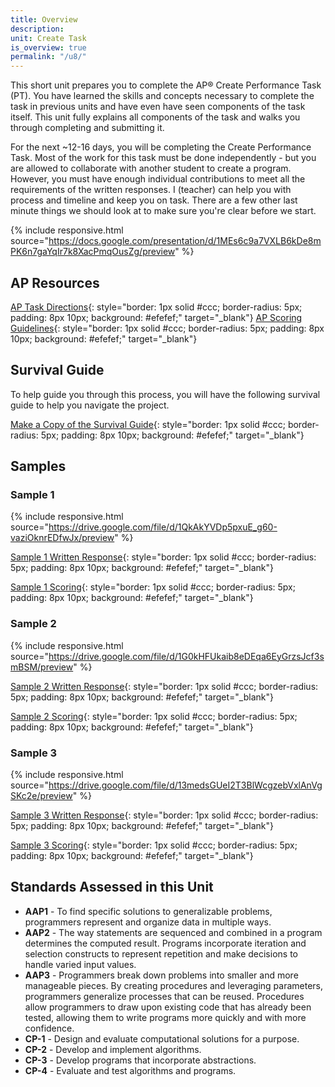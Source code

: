 ```yaml
---
title: Overview
description:
unit: Create Task
is_overview: true
permalink: "/u8/"
---
```


This short unit prepares you to complete the AP® Create Performance Task (PT). You have learned the skills and concepts necessary to complete the task in previous units and have even have seen components of the task itself. This unit fully explains all components of the task and walks you through completing and submitting it.

For the next ~12-16 days, you will be completing the Create Performance Task. Most of the work for this task must be done independently - but you are allowed to collaborate with another student to create a program. However, you must have enough individual contributions to meet all the requirements of the written responses. I (teacher) can help you with process and timeline and keep you on task. There are a few other last minute things we should look at to make sure you're clear before we start.

{% include responsive.html source="https://docs.google.com/presentation/d/1MEs6c9a7VXLB6kDe8mPK6n7gaYqIr7k8XacPmqOusZg/preview" %}

## AP Resources

[AP Task Directions](https://apcentral.collegeboard.org/pdf/ap-csp-student-task-directions.pdf){: style="border: 1px solid #ccc; border-radius: 5px; padding: 8px 10px; background: #efefef;" target="\_blank"}
[AP Scoring Guidelines](https://apcentral.collegeboard.org/pdf/ap-computer-science-principles-2021-create-performance-task-scoring-guidelines.pdf){: style="border: 1px solid #ccc; border-radius: 5px; padding: 8px 10px; background: #efefef;" target="\_blank"}

## Survival Guide

To help guide you through this process, you will have the following survival guide to help you navigate the project.

[Make a Copy of the Survival Guide](https://docs.google.com/document/d/1SFt7RU9Xc8kK-XV_QRxWtFsyCMsIyEputvYTEuNj4Zo/copy){: style="border: 1px solid #ccc; border-radius: 5px; padding: 8px 10px; background: #efefef;" target="\_blank"}

## Samples

### Sample 1

{% include responsive.html source="https://drive.google.com/file/d/1QkAkYVDp5pxuE_g60-vaziOknrEDfwJx/preview" %}

[Sample 1 Written Response](https://docs.google.com/document/d/1fyoXamP6NaToEQPwH8X4IgvairKauWlkt-bwZjcC4b0/preview){: style="border: 1px solid #ccc; border-radius: 5px; padding: 8px 10px; background: #efefef;" target="\_blank"}

[Sample 1 Scoring](https://docs.google.com/document/d/1UFIgYE6RlW0wbLo80JxtrRy-2gy8tzGwDWvp2jOXZIQ/preview){: style="border: 1px solid #ccc; border-radius: 5px; padding: 8px 10px; background: #efefef;" target="\_blank"}

### Sample 2

{% include responsive.html source="https://drive.google.com/file/d/1G0kHFUkaib8eDEqa6EyGrzsJcf3smBSM/preview" %}

[Sample 2 Written Response](https://docs.google.com/document/d/16E5NTKp9HXzgWj10JcQc7LiDTyk0v3eDNaQZi-CRKtM/preview){: style="border: 1px solid #ccc; border-radius: 5px; padding: 8px 10px; background: #efefef;" target="\_blank"}

[Sample 2 Scoring](https://docs.google.com/document/d/1Fo5pPczV3gDcCujg_dvyneq5anEEeqAZqIvdVt8uQV8/preview){: style="border: 1px solid #ccc; border-radius: 5px; padding: 8px 10px; background: #efefef;" target="\_blank"}

### Sample 3

{% include responsive.html source="https://drive.google.com/file/d/13medsGUeI2T3BlWcgzebVxlAnVgSKc2e/preview" %}

[Sample 3 Written Response](https://docs.google.com/document/d/1sd0KEIBFAVeF0mKnVko17W4bHIapQnyjRtYs_MuCC5I/preview){: style="border: 1px solid #ccc; border-radius: 5px; padding: 8px 10px; background: #efefef;" target="\_blank"}

[Sample 3 Scoring](https://docs.google.com/document/d/16eWwTwyYzFJ_7z5Ru0HF9LbqTjS-XFIy4SL_ZW-T7Rg/preview){: style="border: 1px solid #ccc; border-radius: 5px; padding: 8px 10px; background: #efefef;" target="\_blank"}

## Standards Assessed in this Unit

- **AAP1** - To find specific solutions to generalizable problems, programmers represent and organize data in multiple ways.
- **AAP2** - The way statements are sequenced and combined in a program determines the computed result. Programs incorporate iteration and selection constructs to represent repetition and make decisions to handle varied input values.
- **AAP3** - Programmers break down problems into smaller and more manageable pieces. By creating procedures and leveraging parameters, programmers generalize processes that can be reused. Procedures allow programmers to draw upon existing code that has already been tested, allowing them to write programs more quickly and with more confidence.
- **CP-1** - Design and evaluate computational solutions for a purpose.
- **CP-2** - Develop and implement algorithms.
- **CP-3** - Develop programs that incorporate abstractions.
- **CP-4** - Evaluate and test algorithms and programs.
